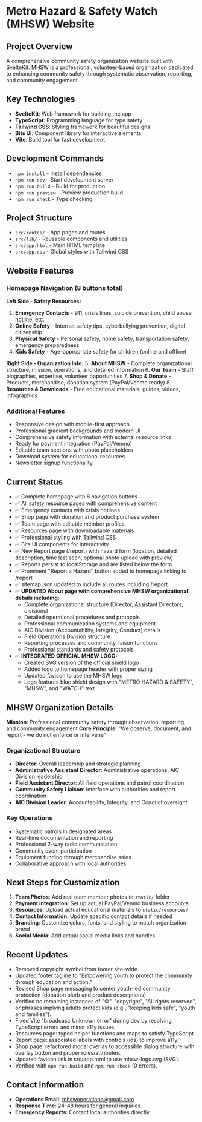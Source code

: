 # Metro Hazard & Safety Watch (MHSW) Website

## Project Overview
A comprehensive community safety organization website built with SvelteKit. MHSW is a professional, volunteer-based organization dedicated to enhancing community safety through systematic observation, reporting, and community engagement.

## Key Technologies
- **SvelteKit**: Web framework for building the app
- **TypeScript**: Programming language for type safety
- **Tailwind CSS**: Styling framework for beautiful designs
- **Bits UI**: Component library for interactive elements
- **Vite**: Build tool for fast development

## Development Commands
- `npm install` - Install dependencies
- `npm run dev` - Start development server
- `npm run build` - Build for production
- `npm run preview` - Preview production build
- `npm run check` - Type checking

## Project Structure
- `src/routes/` - App pages and routes
- `src/lib/` - Reusable components and utilities
- `src/app.html` - Main HTML template
- `src/app.css` - Global styles with Tailwind CSS

## Website Features
### Homepage Navigation (8 buttons total)
**Left Side - Safety Resources:**
1. **Emergency Contacts** - 911, crisis lines, suicide prevention, child abuse hotline, etc.
2. **Online Safety** - Internet safety tips, cyberbullying prevention, digital citizenship
3. **Physical Safety** - Personal safety, home safety, transportation safety, emergency preparedness
4. **Kids Safety** - Age-appropriate safety for children (online and offline)

**Right Side - Organization Info:**
5. **About MHSW** - Complete organizational structure, mission, operations, and detailed information
6. **Our Team** - Staff biographies, expertise, volunteer opportunities
7. **Shop & Donate** - Products, merchandise, donation system (PayPal/Venmo ready)
8. **Resources & Downloads** - Free educational materials, guides, videos, infographics

### Additional Features
- Responsive design with mobile-first approach
- Professional gradient backgrounds and modern UI
- Comprehensive safety information with external resource links
- Ready for payment integration (PayPal/Venmo)
- Editable team sections with photo placeholders
- Download system for educational resources
- Newsletter signup functionality

## Current Status
- ✅ Complete homepage with 8 navigation buttons
- ✅ All safety resource pages with comprehensive content
- ✅ Emergency contacts with crisis hotlines
- ✅ Shop page with donation and product purchase system
- ✅ Team page with editable member profiles
- ✅ Resources page with downloadable materials
- ✅ Professional styling with Tailwind CSS
- ✅ Bits UI components for interactivity
- ✅ New Report page (/report) with hazard form (location, detailed description, time last seen, optional photo upload with preview)
- ✅ Reports persist to localStorage and are listed below the form
- ✅ Prominent "Report a Hazard" button added to homepage linking to /report
- ✅ sitemap.json updated to include all routes including /report
- ✅ **UPDATED About page with comprehensive MHSW organizational details including:**
  - Complete organizational structure (Director, Assistant Directors, divisions)
  - Detailed operational procedures and protocols
  - Professional communication systems and equipment
  - AIC Division (Accountability, Integrity, Conduct) details
  - Field Operations Division structure
  - Reporting processes and community liaison functions
  - Professional standards and safety protocols
- ✅ **INTEGRATED OFFICIAL MHSW LOGO:**
  - Created SVG version of the official shield logo
  - Added logo to homepage header with proper sizing
  - Updated favicon to use the MHSW logo
  - Logo features blue shield design with "METRO HAZARD & SAFETY", "MHSW", and "WATCH" text

## MHSW Organization Details
**Mission**: Professional community safety through observation, reporting, and community engagement
**Core Principle**: "We observe, document, and report - we do not enforce or intervene"

### Organizational Structure
- **Director**: Overall leadership and strategic planning
- **Administrative Assistant Director**: Administrative operations, AIC Division leadership
- **Field Assistant Director**: All field operations and patrol coordination
- **Community Safety Liaison**: Interface with authorities and report coordination
- **AIC Division Leader**: Accountability, Integrity, and Conduct oversight

### Key Operations
- Systematic patrols in designated areas
- Real-time documentation and reporting
- Professional 2-way radio communication
- Community event participation
- Equipment funding through merchandise sales
- Collaborative approach with local authorities

## Next Steps for Customization
1. **Team Photos**: Add real team member photos to `static/` folder
2. **Payment Integration**: Set up actual PayPal/Venmo business accounts
3. **Resources**: Upload actual educational materials to `static/resources/`
4. **Contact Information**: Update specific contact details if needed
5. **Branding**: Customize colors, fonts, and styling to match organization brand
6. **Social Media**: Add actual social media links and handles

## Recent Updates
- Removed copyright symbol from footer site-wide.
- Updated footer tagline to "Empowering youth to protect the community through education and action."
- Revised Shop page messaging to center youth-led community protection (donation blurb and product descriptions).
- Verified no remaining instances of "©", "copyright", "All rights reserved", or phrases implying adults protect kids (e.g., "keeping kids safe", "youth and families").
- Fixed Vite "broadcast: Unknown error" during dev by resolving TypeScript errors and minor a11y issues.
- Resources page: typed helper functions and maps to satisfy TypeScript.
- Report page: associated labels with controls (ids) to improve a11y.
- Shop page: refactored modal overlay to accessible dialog structure with overlay button and proper roles/attributes.
- Updated favicon link in src/app.html to use mhsw-logo.svg (SVG).
- Verified with `npm run build` and `npm run check` (0 errors).

## Contact Information
- **Operations Email**: mhswoperations@gmail.com
- **Response Time**: 24-48 hours for general inquiries
- **Emergency Reports**: Contact local authorities directly